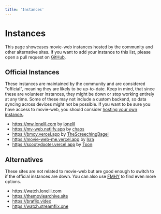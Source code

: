 ```yaml
---
title: 'Instances'
---
```


# Instances

This page showcases movie-web instances hosted by the community and other alternative sites. If you want to add your instance to this list, please open a pull request on [GitHub](https://github.com/movie-web/docs).

## Official Instances

These instances are maintained by the community and are considered "official", meaning they are likely to be up-to-date. Keep in mind, that since these are volunteer instances, they might be down or stop working entirely at any time. Some of these may not include a custom backend, so data syncing across devices might not be possible. If you want to be sure you have access to movie-web, you should consider [hosting your own instance.](../1.self-hosting/1.hosting-intro.md).

* https://mw.lonelil.com by [lonelil](https://github.com/lonelil)
* https://mv-web.netlify.app by [chaos](https://github.com/qtchaos)
* https://bmov.vercel.app by [TheScreechingBagel](https://github.com/TheScreechingBagel)
* https://movie-web-me.vercel.app by [Isra](https://github.com/zisra)
* https://scootydooter.vercel.app by [Toon](https://github.com/Toon-arch)

## Alternatives

These sites are not related to movie-web but are good enough to switch to if the official instances are down. You can also use [FMHY](https://fmhy.pages.dev/videopiracyguide) to find even more options.

* https://watch.lonelil.com
* https://themoviearchive.site
* https://braflix.video
* https://watch.streamflix.one
